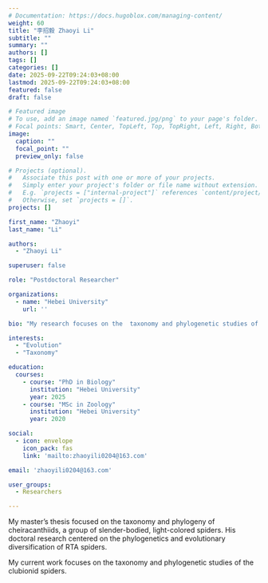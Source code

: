 ```yaml
---
# Documentation: https://docs.hugoblox.com/managing-content/
weight: 60
title: "李招毅 Zhaoyi Li"
subtitle: ""
summary: ""
authors: []
tags: []
categories: []
date: 2025-09-22T09:24:03+08:00
lastmod: 2025-09-22T09:24:03+08:00
featured: false
draft: false

# Featured image
# To use, add an image named `featured.jpg/png` to your page's folder.
# Focal points: Smart, Center, TopLeft, Top, TopRight, Left, Right, BottomLeft, Bottom, BottomRight.
image:
  caption: ""
  focal_point: ""
  preview_only: false

# Projects (optional).
#   Associate this post with one or more of your projects.
#   Simply enter your project's folder or file name without extension.
#   E.g. `projects = ["internal-project"]` references `content/project/deep-learning/index.md`.
#   Otherwise, set `projects = []`.
projects: []

first_name: "Zhaoyi"
last_name: "Li"

authors:
  - "Zhaoyi Li"

superuser: false

role: "Postdoctoral Researcher"

organizations:
  - name: "Hebei University"
    url: ''

bio: "My research focuses on the  taxonomy and phylogenetic studies of arachnids."

interests:
  - "Evolution"
  - "Taxonomy"

education:
  courses:
    - course: "PhD in Biology"
      institution: "Hebei University"
      year: 2025
    - course: "MSc in Zoology"
      institution: "Hebei University"
      year: 2020

social:
  - icon: envelope
    icon_pack: fas
    link: 'mailto:zhaoyili0204@163.com'

email: 'zhaoyili0204@163.com'

user_groups:
  - Researchers

---
```


My master’s thesis focused on the taxonomy and phylogeny of cheiracanthiids, a group of slender-bodied, light-colored spiders. His doctoral research centered on the phylogenetics and evolutionary diversification of RTA spiders.

My current work focuses on the taxonomy and phylogenetic studies of the clubionid spiders.
